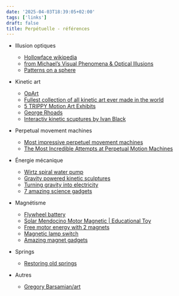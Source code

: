 ```yaml
---
date: '2025-04-03T18:39:05+02:00'
tags: ['links']
draft: false
title: Perpétuelle - références
---
```


- Illusion optiques
    - [Hollowface wikipedia](https://en.wikipedia.org/wiki/Hollow-Face_illusion)  
    - [from Michael’s Visual Phenomena & Optical Illusions](https://michaelbach.de/ot/)
    - [Patterns on a sphere](https://www.youtube.com/watch?v=NZfj81PEn9o&t=41s) 

- Kinetic art
    - [OpArt](https://www.theartstory.org/movement/op-art/) 
    - [Fullest collection of all kinetic art ever made in the world](https://www.youtube.com/watch?v=wVZnULlW0tg&t=1227s)   
    - [5 TRIPPY Motion Art Exhibits](https://www.youtube.com/watch?v=PVT7uXzIJWc)  
    - [George Rhoads](https://georgerhoads1.wpenginepowered.com/media/) 
    - [Interactiv kinetic scuptures by Ivan Black](https://www.youtube.com/watch?v=lI6IKLGMxUc)

- Perpetual movement machines
    - [Most impressive perpetuel movement machines](https://www.youtube.com/watch?v=pW-qCWQbSS0)
    - [The Most Incredible Attempts at Perpetual Motion Machines ](https://www.youtube.com/watch?v=JPw58clq9EQ)

- Énergie mécanique
    - [Wirtz spiral water pump](https://www.youtube.com/watch?v=WRbiJ2nisJ4)
    - [Gravity powered kinetic sculptures](https://www.youtube.com/watch?v=Zkz01vcHhYI&t=125s)
    - [Turning gravity into electricity](https://www.youtube.com/watch?v=Jsc-pQIMxt8)
    - [7 amazing science gadgets](https://www.youtube.com/watch?v=wcKyq-e-Soo)

- Magnétisme
    - [Flywheel battery](https://www.youtube.com/watch?v=yhu3s1ut3wM)  
    - [Solar Mendocino Motor Magnetic | Educational Toy](https://www.youtube.com/watch?v=0QD9noP1ubI)
    - [Free motor energy with 2 magnets](https://www.youtube.com/shorts/HamRpW6EY9w) 
    - [Magnetic lamp switch](https://duckduckgo.com/?t=ffab&q=magnetic+lamp&atb=v390-1&pn=2&iax=videos&ia=videos&iai=https%3A%2F%2Fwww.youtube.com%2Fwatch%3Fv%3DdoiO7SwI5C0)
    - [Amazing magnet gadgets](https://www.youtube.com/watch?v=XvkEExdl-w4)   
- Springs  
    - [Restoring old springs](https://www.youtube.com/watch?v=O1lIsYI4Yao)  
- Autres
    - [Gregory Barsamian/art](https://gregorybarsamian.com/Archive)

